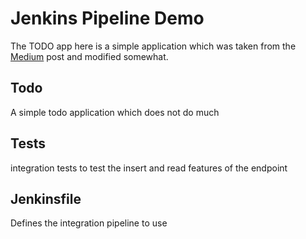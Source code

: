 # Jenkins Pipeline Demo

The TODO app here is a simple application which was taken from the [Medium](https://maximilianschmitt.me/posts/tutorial-rest-api-integration-testing-node-js/) post 
and modified somewhat.

## Todo
A simple todo application which does not do much

## Tests
integration tests to test the insert and read features of the endpoint

## Jenkinsfile

Defines the integration pipeline to use 